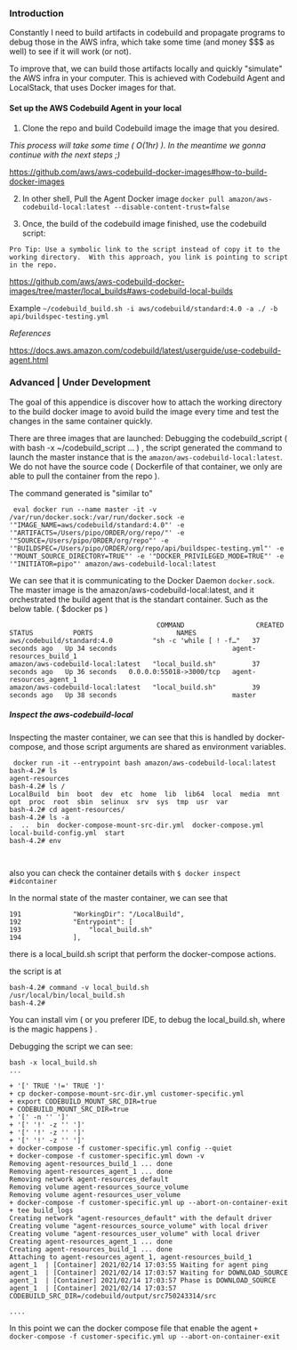 ### Introduction
Constantly I need to build artifacts in codebuild and propagate programs
to debug those in the AWS infra, which take some time (and money $$$ as well)
to see if it will work (or not).

To improve that, we can build those artifacts locally 
and quickly "simulate" the AWS infra in your computer.
This is achieved with Codebuild Agent and LocalStack, 
that uses Docker images for that.

#### Set up the AWS Codebuild Agent in your local



1. Clone the repo and build Codebuild image the image that you desired.

*This process will take some time ( O(1hr) ). In the meantime we gonna continue with the next steps ;)* 

https://github.com/aws/aws-codebuild-docker-images#how-to-build-docker-images


2. In other shell, Pull the Agent Docker image
`docker pull amazon/aws-codebuild-local:latest --disable-content-trust=false`


3. Once, the build of the codebuild image finished, use the codebuild script:

`Pro Tip: Use a symbolic link to the script instead of copy it to the working directory. 
With this approach, you link is pointing to script in the repo.`

https://github.com/aws/aws-codebuild-docker-images/tree/master/local_builds#aws-codebuild-local-builds

Example
``` ~/codebuild_build.sh -i aws/codebuild/standard:4.0 -a ./ -b api/buildspec-testing.yml  ```


_References_

https://docs.aws.amazon.com/codebuild/latest/userguide/use-codebuild-agent.html




### Advanced | Under Development
The goal of this appendice is discover how to attach the working directory 
to the build docker image to avoid build the image every time and test the changes
in the same container quickly.

There are three images that are launched:
Debugging the codebuild_script ( with bash -x ~/codebuild_script ... ) , the script generated the command to launch the master instance that is the `amazon/aws-codebuild-local:latest`. We do not have the source code ( Dockerfile of that container, we only are able to pull the container from the repo ).

The command generated is "similar to"

```
 eval docker run --name master -it -v /var/run/docker.sock:/var/run/docker.sock -e '"IMAGE_NAME=aws/codebuild/standard:4.0"' -e '"ARTIFACTS=/Users/pipo/ORDER/org/repo/"' -e '"SOURCE=/Users/pipo/ORDER/org/repo"' -e '"BUILDSPEC=/Users/pipo/ORDER/org/repo/api/buildspec-testing.yml"' -e '"MOUNT_SOURCE_DIRECTORY=TRUE"' -e '"DOCKER_PRIVILEGED_MODE=TRUE"' -e '"INITIATOR=pipo"' amazon/aws-codebuild-local:latest
```

We can see that it is communicating to the Docker Daemon `docker.sock`.
The master image is the  amazon/aws-codebuild-local:latest, and it orchestrated the build agent that is the standart container.
Such as the below table. ( $docker ps )

```
                                     COMMAND                  CREATED          STATUS          PORTS                     NAMES
aws/codebuild/standard:4.0          "sh -c 'while [ ! -f…"   37 seconds ago   Up 34 seconds                             agent-resources_build_1
amazon/aws-codebuild-local:latest   "local_build.sh"         37 seconds ago   Up 36 seconds   0.0.0.0:55018->3000/tcp   agent-resources_agent_1
amazon/aws-codebuild-local:latest   "local_build.sh"         39 seconds ago   Up 38 seconds                             master

```

##### Inspect the aws-codebuild-local

Inspecting the master container, we can see that this is handled by docker-compose, and those script arguments are shared as environment variables.

```
 docker run -it --entrypoint bash amazon/aws-codebuild-local:latest
bash-4.2# ls
agent-resources
bash-4.2# ls /
LocalBuild  bin  boot  dev  etc  home  lib  lib64  local  media  mnt  opt  proc  root  sbin  selinux  srv  sys  tmp  usr  var
bash-4.2# cd agent-resources/
bash-4.2# ls -a
.  ..  bin  docker-compose-mount-src-dir.yml  docker-compose.yml  local-build-config.yml  start
bash-4.2# env



```

also you can check the container details with `$ docker inspect #idcontainer `

In the normal state of the master container, we can see that

```
191             "WorkingDir": "/LocalBuild",
192             "Entrypoint": [
193                 "local_build.sh"
194             ],

```
there is a local_build.sh script that perform the docker-compose actions.

the script is at 

``` 
bash-4.2# command -v local_build.sh
/usr/local/bin/local_build.sh
bash-4.2# 

```

You can install vim ( or you preferer IDE, to debug the local_build.sh, where is the magic happens ) .

Debugging the script we can see:

```
bash -x local_build.sh
...

+ '[' TRUE '!=' TRUE ']'                                           
+ cp docker-compose-mount-src-dir.yml customer-specific.yml
+ export CODEBUILD_MOUNT_SRC_DIR=true
+ CODEBUILD_MOUNT_SRC_DIR=true                                     
+ '[' -n '' ']'                                                    
+ '[' '!' -z '' ']'                                                
+ '[' '!' -z '' ']'                                                
+ '[' '!' -z '' ']'                                                
+ docker-compose -f customer-specific.yml config --quiet
+ docker-compose -f customer-specific.yml down -v
Removing agent-resources_build_1 ... done
Removing agent-resources_agent_1 ... done
Removing network agent-resources_default
Removing volume agent-resources_source_volume
Removing volume agent-resources_user_volume
+ docker-compose -f customer-specific.yml up --abort-on-container-exit
+ tee build_logs                                                   
Creating network "agent-resources_default" with the default driver
Creating volume "agent-resources_source_volume" with local driver
Creating volume "agent-resources_user_volume" with local driver
Creating agent-resources_agent_1 ... done
Creating agent-resources_build_1 ... done
Attaching to agent-resources_agent_1, agent-resources_build_1
agent_1  | [Container] 2021/02/14 17:03:55 Waiting for agent ping
agent_1  | [Container] 2021/02/14 17:03:57 Waiting for DOWNLOAD_SOURCE
agent_1  | [Container] 2021/02/14 17:03:57 Phase is DOWNLOAD_SOURCE 
agent_1  | [Container] 2021/02/14 17:03:57 CODEBUILD_SRC_DIR=/codebuild/output/src750243314/src

....
```

In this point we can the docker compose file that enable the agent 
` + docker-compose -f customer-specific.yml up --abort-on-container-exit `
